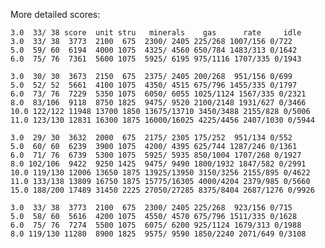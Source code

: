 
More detailed scores:

    3.0  33/ 38 score  unit stru   minerals    gas      rate     idle
    3.0  33/ 38  3773  2100  675  2300/ 2405 225/268 1007/156 0/722
    5.0  59/ 60  6194  4000 1075  4325/ 4560 650/784 1483/313 0/1642
    6.0  75/ 76  7361  5600 1075  5925/ 6195 975/1116 1707/335 0/1943

    3.0  30/ 30  3673  2150  675  2375/ 2405 200/268  951/156 0/699
    5.0  52/ 52  5661  4100 1075  4350/ 4515 675/796 1455/335 0/1797
    6.0  73/ 76  7229  5350 1075  6050/ 6055 1025/1124 1567/335 0/2321
    8.0  83/106  9118  8750 1825  9475/ 9520 2100/2148 1931/627 0/3466
    10.0 122/122 11948 13700 1850 13675/13710 3450/3488 2155/828 0/5006
    11.0 123/130 12831 16300 1875 16000/16025 4225/4456 2407/1030 0/5944

    3.0  29/ 30  3632  2000  675  2175/ 2305 175/252  951/134 0/552
    5.0  60/ 60  6239  3900 1075  4200/ 4395 625/744 1287/246 0/1361
    6.0  71/ 76  6739  5300 1075  5925/ 5935 850/1004 1707/268 0/1927
    8.0 102/106  9422  9250 1425  9475/ 9490 1800/1932 1847/582 0/2991
    10.0 119/130 12006 13650 1875 13925/13950 3150/3256 2155/895 0/4622
    11.0 133/138 13809 16750 1875 15775/16305 4000/4204 2379/985 0/5660
    15.0 188/200 17489 31450 2225 27050/27285 8375/8404 2687/1276 0/9926

    3.0  33/ 38  3773  2100  675  2300/ 2405 225/268  923/156 0/715
    5.0  58/ 60  5616  4200 1075  4550/ 4570 675/796 1511/335 0/1628
    6.0  75/ 76  7274  5500 1075  6075/ 6200 925/1124 1679/313 0/1988
    8.0 119/130 11280  8900 1825  9575/ 9590 1850/2240 2071/649 0/3108
